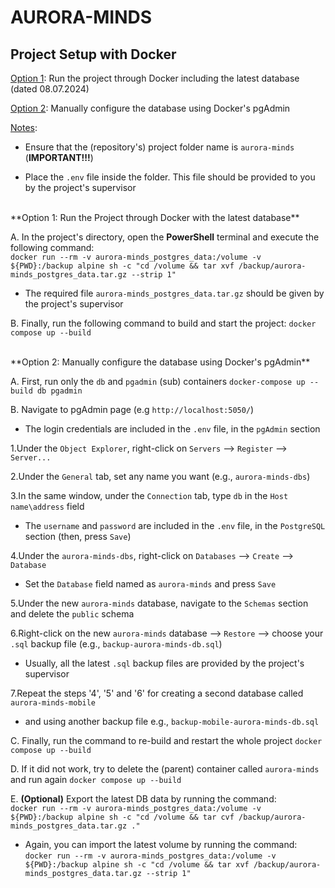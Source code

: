 # AURORA-MINDS

## Project Setup with Docker

<u>Option 1</u>: Run the project through Docker including the latest database (dated 08.07.2024)

<u>Option 2</u>: Manually configure the database using Docker's pgAdmin

<u>Notes</u>:

* Ensure that the (repository's) project folder name is `aurora-minds` (**IMPORTANT!!!**)

* Place the `.env` file inside the folder. This file should be provided to you by the project's supervisor

<br>
**Option 1: Run the Project through Docker with the latest database**

A. In the project's directory, open the **PowerShell** terminal and execute the following command: <br>
`docker run --rm -v aurora-minds_postgres_data:/volume -v ${PWD}:/backup alpine sh -c "cd /volume && tar xvf /backup/aurora-minds_postgres_data.tar.gz --strip 1"`

* The required file `aurora-minds_postgres_data.tar.gz` should be given by the project's supervisor

B. Finally, run the following command to build and start the project:  `docker compose up --build`

<br>
**Option 2: Manually configure the database using Docker's pgAdmin**

A. First, run only the `db` and `pgadmin` (sub) containers `docker-compose up --build db pgadmin`

B. Navigate to pgAdmin page (e.g `http://localhost:5050/`)

* The login credentials are included in the `.env` file, in the `pgAdmin` section

1.Under the `Object Explorer`, right-click on `Servers` --> `Register` --> `Server...`

2.Under the `General` tab, set any name you want (e.g., `aurora-minds-dbs`)

3.In the same window, under the `Connection` tab, type `db` in the `Host name\address` field

* The `username` and `password` are included in the `.env` file, in the `PostgreSQL` section (then, press `Save`)

4.Under the `aurora-minds-dbs`, right-click on `Databases` --> `Create` --> `Database`

* Set the `Database` field named as `aurora-minds` and press `Save`

5.Under the new `aurora-minds` database, navigate to the `Schemas` section and delete the `public` schema

6.Right-click on the new `aurora-minds` database --> `Restore` --> choose your `.sql` backup file (e.g., `backup-aurora-minds-db.sql`)

* Usually, all the latest `.sql` backup files are provided by the project's supervisor

7.Repeat the steps '4', '5' and '6' for creating a second database called `aurora-minds-mobile`

* and using another backup file e.g., `backup-mobile-aurora-minds-db.sql`

C. Finally, run the command to re-build and restart the whole project `docker compose up --build`

D. If it did not work, try to delete the (parent) container called `aurora-minds` and run again `docker compose up --build`

E. **(Optional)** Export the latest DB data by running the command: <br>
`docker run --rm -v aurora-minds_postgres_data:/volume -v ${PWD}:/backup alpine sh -c "cd /volume && tar cvf /backup/aurora-minds_postgres_data.tar.gz ."`

* Again, you can import the latest volume by running the command: <br>
  `docker run --rm -v aurora-minds_postgres_data:/volume -v ${PWD}:/backup alpine sh -c "cd /volume && tar xvf /backup/aurora-minds_postgres_data.tar.gz --strip 1"` 